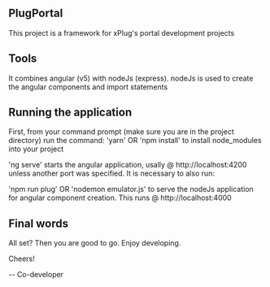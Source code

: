## PlugPortal
This project is a framework for xPlug's portal development projects

## Tools
It combines angular (v5) with nodeJs (express). nodeJs is used to create the angular components and import statements

## Running the application
First, from your command prompt (make sure you are in the project directory) run the command:
'yarn' OR 'npm install' to install node_modules into your project

'ng serve' starts the angular application, usally @ http://localhost:4200 unless another port was specified. It is necessary to also run:

'npm run plug' OR 'nodemon emulator.js' to serve the nodeJs application for angular component creation. This runs @ http://localhost:4000

## Final words
All set? Then you are good to go. Enjoy developing.

Cheers!

-- Co-developer
